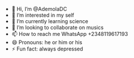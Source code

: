 - 👋 Hi, I’m @AdemolaDC
- 👀 I’m interested in my self
- 🌱 I’m currently learning science 
- 💞️ I’m looking to collaborate on musics
- 📫 How to reach me WhatsApp +2348119617193
- 😄 Pronouns: he or him or his
- ⚡ Fun fact: always depressed 

<!---
AdemolaDC/AdemolaDC is a ✨ special ✨ repository because its `README.md` (this file) appears on your GitHub profile.
You can click the Preview link to take a look at your changes.
--->
